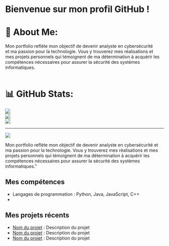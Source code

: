 # Bienvenue sur mon profil GitHub !


# 💫 About Me:
Mon portfolio reflète mon objectif de devenir analyste en cybersécurité <br>et ma passion pour la technologie. Vous y trouverez mes réalisations et <br>mes projets personnels qui témoignent de ma détermination à acquérir les<br> compétences nécessaires pour assurer la sécurité des systèmes informatiques.<br><br>

# 📊 GitHub Stats:
![](https://github-readme-stats.vercel.app/api?username=dassored&theme=tokyonight&hide_border=false&include_all_commits=false&count_private=false)<br/>
![](https://github-readme-streak-stats.herokuapp.com/?user=dassored&theme=tokyonight&hide_border=false)<br/>
![](https://github-readme-stats.vercel.app/api/top-langs/?username=dassored&theme=tokyonight&hide_border=false&include_all_commits=false&count_private=false&layout=compact)

---
[![](https://visitcount.itsvg.in/api?id=dassored&icon=0&color=0)](https://visitcount.itsvg.in)

<!-- Proudly created with GPRM ( https://gprm.itsvg.in ) -->



Mon portfolio reflète mon objectif de devenir analyste en cybersécurité et ma passion pour la technologie. Vous y trouverez mes réalisations et mes projets personnels qui témoignent de ma détermination à acquérir les compétences nécessaires pour assurer la sécurité des systèmes informatiques."

## Mes compétences

- Langages de programmation : Python, Java, JavaScript, C++
- 

## Mes projets récents

- [Nom du projet](lien_vers_le_projet) : Description du projet
- [Nom du projet](lien_vers_le_projet) : Description du projet
- [Nom du projet](lien_vers_le_projet) : Description du projet











